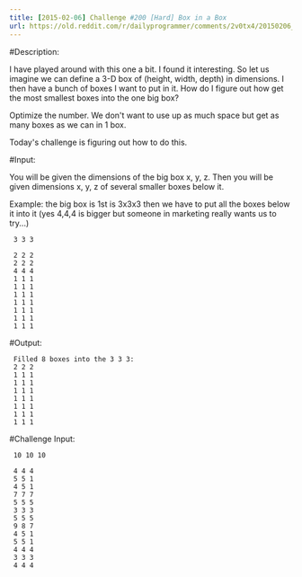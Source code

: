 ```yaml
---
title: [2015-02-06] Challenge #200 [Hard] Box in a Box
url: https://old.reddit.com/r/dailyprogrammer/comments/2v0tx4/20150206_challenge_200_hard_box_in_a_box/
---
```


#Description:

I have played around with this one a bit. I found it interesting. So let us imagine we can define a 3-D box of (height, width, depth) in dimensions. I then have a bunch of boxes I want to put in it. How do I figure out how get the most smallest boxes into the one big box?

Optimize the number. We don't want to use up as much space but get as many boxes as we can in 1 box.

Today's challenge is figuring out how to do this. 

#Input:

You will be given the dimensions of the big box x, y, z. Then you will be given dimensions x, y, z of several smaller boxes below it.

Example:
the big box is 1st is 3x3x3 then we have to put all the boxes below it into it (yes 4,4,4 is bigger but someone in marketing really wants us to try...)


     3 3 3
     
     2 2 2
     2 2 2
     4 4 4
     1 1 1
     1 1 1
     1 1 1
     1 1 1
     1 1 1
     1 1 1
     1 1 1

#Output:

     Filled 8 boxes into the 3 3 3:
     2 2 2
     1 1 1
     1 1 1
     1 1 1
     1 1 1
     1 1 1
     1 1 1
     1 1 1

#Challenge Input:

     10 10 10

     4 4 4
     5 5 1
     4 5 1
     7 7 7
     5 5 5
     3 3 3
     5 5 5
     9 8 7
     4 5 1
     5 5 1
     4 4 4
     3 3 3
     4 4 4

